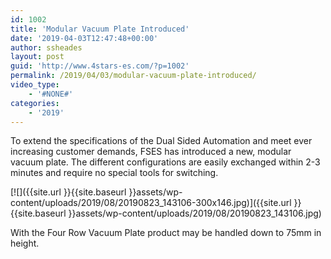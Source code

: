 ```yaml
---
id: 1002
title: 'Modular Vacuum Plate Introduced'
date: '2019-04-03T12:47:48+00:00'
author: ssheades
layout: post
guid: 'http://www.4stars-es.com/?p=1002'
permalink: /2019/04/03/modular-vacuum-plate-introduced/
video_type:
    - '#NONE#'
categories:
    - '2019'
---
```


To extend the specifications of the Dual Sided Automation and meet ever increasing customer demands, FSES has introduced a new, modular vacuum plate. The different configurations are easily exchanged within 2-3 minutes and require no special tools for switching.

[![]({{site.url }}{{site.baseurl }}assets/wp-content/uploads/2019/08/20190823_143106-300x146.jpg)]({{site.url }}{{site.baseurl }}assets/wp-content/uploads/2019/08/20190823_143106.jpg)

With the Four Row Vacuum Plate product may be handled down to 75mm in height.
